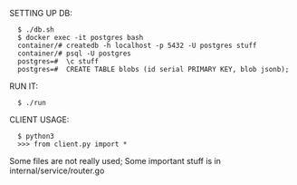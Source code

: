 SETTING UP DB:

      $ ./db.sh
      $ docker exec -it postgres bash
      container/# createdb -h localhost -p 5432 -U postgres stuff 
      container/# psql -U postgres
      postgres=#  \c stuff 
      postgres=#  CREATE TABLE blobs (id serial PRIMARY KEY, blob jsonb);


RUN IT:

      $ ./run

CLIENT USAGE:

      $ python3
      >>> from client.py import *

Some files are not really used; Some important stuff is in internal/service/router.go
